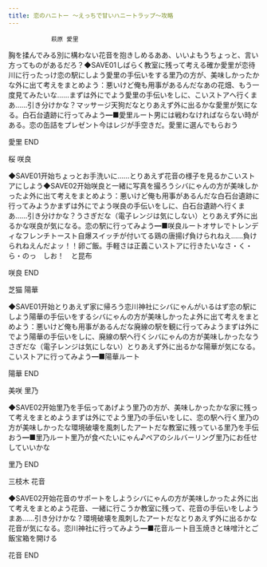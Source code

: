 ```yaml
---
title: 恋のハニトー ～えっちで甘いハニートラップ～攻略
---
```


                萩原 愛里

胸を揉んでみる別に構わない花音を抱きしめるああ、いいよもうちょっと、言い方ってものがあるだろ？◆SAVE01しばらく教室に残って考える確か愛里が恋待川に行ったっけ恋の駅にしよう愛里の手伝いをする里乃の方が、美味しかったかな外に出て考えをまとめよう：悪いけど俺も用事があるんだなあの花畑、もう一度見てみたいな……まずは外にでよう愛里の手伝いをしに、こいストアへ行くまあ……引き分けかな？マッサージ天狗だなとりあえず外に出るかな愛里が気になる。白石台遺跡に行ってみよう━■愛里ルート男には戦わなければならない時がある。恋の缶詰をプレゼント今はレジが手空きだ。愛里に選んでもらおう

愛里 END

桜 咲良

◆SAVE01开始ちょっとお手洗いに……とりあえず花音の様子を見るかこいストアにしよう◆SAVE02开始咲良と一緒に写真を撮ろうシバにゃんの方が美味しかったよ外に出て考えをまとめよう：悪いけど俺も用事があるんだな白石台遺跡に行ってみようかまずは外にでよう咲良の手伝いをしに、白石台遺跡へ行くまあ……引き分けかな？うさぎだな（電子レンジは気にしない）とりあえず外に出るかな咲良が気になる。恋の駅に行ってみよう━■咲良ルートオサレでトレンディなフレンチトースト自爆スイッチが付いてる鶏の唐揚げ負けられねえ……負けられねえんだよッ！！卵ご飯。手軽さは正義こいストアに行きたいなさ・く・ら・のっ　しお！　と昆布

咲良 END

芝猫 陽華

◆SAVE01开始とりあえず家に帰ろう恋川神社にシバにゃんがいるはず恋の駅にしよう陽華の手伝いをするシバにゃんの方が美味しかったよ外に出て考えをまとめよう：悪いけど俺も用事があるんだな廃線の駅を観に行ってみようまずは外にでよう陽華の手伝いをしに、廃線の駅へ行くシバにゃんの方が美味しかったなうさぎだな（電子レンジは気にしない）とりあえず外に出るかな陽華が気になる。こいストアに行ってみよう━■陽華ルート

陽華 END

美咲 里乃

◆SAVE02开始里乃を手伝ってあげよう里乃の方が、美味しかったかな家に残って考えをまとめようまずは外にでよう里乃の手伝いをしに、恋の駅へ行く里乃の方が美味しかったな環境破壊を風刺したアートだな教室に残っている里乃を手伝おう━■里乃ルート里乃が食べたいにゃん♪ペアのシルバーリング里乃にお任せしていいかな

里乃 END

三枝木 花音

◆SAVE02开始花音のサポートをしようシバにゃんの方が美味しかったよ外に出て考えをまとめよう花音、一緒に行こうか教室に残って、花音の手伝いをしようまあ……引き分けかな？環境破壊を風刺したアートだなとりあえず外に出るかな花音が気になる。恋川神社に行ってみよう━■花音ルート目玉焼きと味噌汁とご飯宝箱を開ける

花音 END
              
